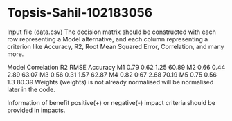 # Topsis-Sahil-102183056
Input file (data.csv)
The decision matrix should be constructed with each row representing a Model alternative, and each column representing a criterion like Accuracy, R2, Root Mean Squared Error, Correlation, and many more.

Model	Correlation	R2	RMSE	Accuracy
M1	0.79	0.62	1.25	60.89
M2	0.66	0.44	2.89	63.07
M3	0.56	0.31	1.57	62.87
M4	0.82	0.67	2.68	70.19
M5	0.75	0.56	1.3	80.39
Weights (weights) is not already normalised will be normalised later in the code.

Information of benefit positive(+) or negative(-) impact criteria should be provided in impacts.
